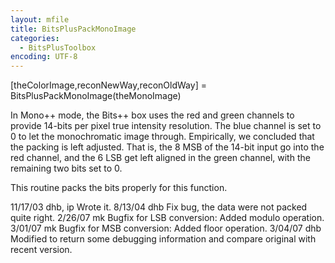 ```yaml
---
layout: mfile
title: BitsPlusPackMonoImage
categories:
  - BitsPlusToolbox
encoding: UTF-8
---
```


[theColorImage,reconNewWay,reconOldWay] = BitsPlusPackMonoImage(theMonoImage)

In Mono++ mode, the Bits++ box uses the red and green
channels to provide 14-bits per pixel true intensity
resolution.  The blue channel is set to 0 to let the
monochromatic image through.   Empirically, we concluded
that the packing is left adjusted.  That is, the 8 MSB
of the 14-bit input go into the red channel, and the
6 LSB get left aligned in the green channel, with
the remaining two bits set to 0.

This routine packs the bits properly for this function.

11/17/03  dhb, ip   Wrote it.
8/13/04 dhb     Fix bug, the data were not packed quite right.
2/26/07   mk      Bugfix for LSB conversion: Added modulo operation.
3/01/07   mk      Bugfix for MSB conversion: Added floor operation.
3/04/07   dhb     Modified to return some debugging information and
                  compare original with recent version.